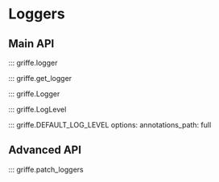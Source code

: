 # Loggers

## **Main API**

::: griffe.logger

::: griffe.get_logger

::: griffe.Logger

::: griffe.LogLevel

::: griffe.DEFAULT_LOG_LEVEL
    options:
        annotations_path: full

## **Advanced API**

::: griffe.patch_loggers
